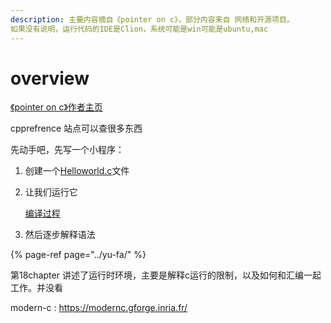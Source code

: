 ```yaml
---
description: 主要内容摘自《pointer on c》，部分内容来自 网络和开源项目。 
如果没有说明，运行代码的IDE是Clion，系统可能是win可能是ubuntu,mac
---
```


# overview

[《pointer on c》作者主页 ](https://www.cs.rit.edu/~kar/)

cpprefrence 站点可以查很多东西



先动手吧，先写一个小程序：  

1. 创建一个[Helloworld.c](./overview/helloworld.c)文件

2. 让我们运行它

   [编译过程](./compile-process/compile-process-index.md)

3. 然后逐步解释语法

{% page-ref page="../yu-fa/" %}

第18chapter 讲述了运行时环境，主要是解释c运行的限制，以及如何和汇编一起工作。并没看



modern-c : https://modernc.gforge.inria.fr/

